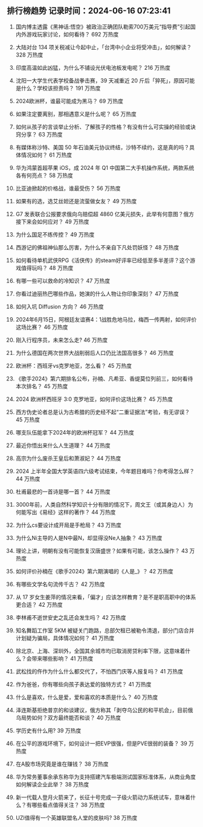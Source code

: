 
## 排行榜趋势 记录时间：2024-06-16 07:23:41
  
  1. 国内博主透露《黑神话:悟空》被政治正确团队勒索700万美元“指导费”引起国内外游戏玩家讨论，如何看待？ 692 万热度
    
  2. 大陆对台 134 项关税减让今起中止，「台湾中小企业将受冲击」，如何解读？ 328 万热度
    
  3. 印度高温如此凶猛，为什么不铺设光伏电池板发电呢？ 216 万热度
    
  4. 沈阳一大学生代表学校备战拳击赛，39 天减重近 20 斤后「猝死」，原因可能是什么？学校该担责吗？ 191 万热度
    
  5. 2024欧洲杯，谁最可能成为黑马？ 69 万热度
    
  6. 如果注定要离别，那相遇意义是什么呢？ 65 万热度
    
  7. 如何从孩子的言谈举止分析、了解孩子的性格？有没有什么可实操的经验或诀窍分享？ 63 万热度
    
  8. 有媒体称沙特、美国 50 年石油美元协议终结，沙特不续约，这是真的吗？具体情况如何？ 61 万热度
    
  9. 华为鸿蒙首超苹果 iOS，成 2024 年 Q1 中国第二大手机操作系统，两款系统各有何亮点？ 58 万热度
    
  10. 比亚迪掀起的价格战，谁最受伤？ 56 万热度
    
  11. 如果有的选，选艾丝妲还是流萤做女友？ 49 万热度
    
  12. G7 发表联合公报要求俄向乌赔偿超 4860 亿美元损失，此举有何意图？俄方接下来会如何应对？ 49 万热度
    
  13. 为什么国足不练传控？ 49 万热度
    
  14. 西游记的佛祖神仙那么厉害，为什么不亲自下凡处罚妖怪？ 48 万热度
    
  15. 如何看待单机武侠RPG《活侠传》的steam好评率已经低至多半差评？这个游戏值得玩吗？ 48 万热度
    
  16. 有哪一些可以救命的冷知识？ 47 万热度
    
  17. 你看过迪丽热巴哪些作品，她演的什么人物让你印象深刻？ 47 万热度
    
  18. 如何入坑 Diffusion 方向？ 46 万热度
    
  19. 2024年6月15日，阿根廷友谊赛4：1战胜危地马拉，梅西一传两射，如何评价这场比赛？ 46 万热度
    
  20. 刚入行程序员，未来怎么走? 46 万热度
    
  21. 为什么德国在两次世界大战削弱后人口仍比法国高很多？ 46 万热度
    
  22. 欧洲杯：西班牙vs克罗地亚，怎么看？ 45 万热度
    
  23. 《歌手2024》第六期排名公布，孙楠、凡希亚、香缇莫位列前三，如何看待本次排名？ 45 万热度
    
  24. 2024 欧洲杯西班牙 3:0 克罗地亚，如何评价这场比赛？ 45 万热度
    
  25. 西方伪史论者总是认为古希腊的历史经不起“二重证据法”考验，有无谬误？ 45 万热度
    
  26. 哪支队伍能拿下2024年的欧洲杯冠军？ 44 万热度
    
  27. 最近你悟出来什么人生道理？ 44 万热度
    
  28. 高宗为什么废杀王皇后和萧淑妃？ 44 万热度
    
  29. 2024 上半年全国大学英语四六级考试结束，今年题目难吗？你考得怎么样？ 44 万热度
    
  30. 杜甫最悲的一首诗是哪一首？ 44 万热度
    
  31. 3000年前，人类自然科学知识十分有限的情况下，周文王（或其身边人）为何能写出《易经》这样的著作？ 44 万热度
    
  32. 为什么cs要设计成开局是手枪局？ 43 万热度
    
  33. 为什么Ni主导的人是N中最N，却显得没Ne人抽象？ 43 万热度
    
  34. 理论上讲，明朝有没有可能恢复汉唐盛世？如果有可能，该怎么操作？ 43 万热度
    
  35. 如何评价孙楠在《歌手2024》第六期演唱的《人是_》？ 42 万热度
    
  36. 有哪些文学名句流传千古？ 42 万热度
    
  37. 从 17 岁女生姜萍的情况来看，「偏才」应该怎样教育？是不是职高职中的体系更合适？ 42 万热度
    
  38. 李林甫不逝世安史之乱还会发生吗？ 42 万热度
    
  39. 知名舞蹈工作室 5KM 被疑关门跑路，总部欠租已被勒令清退，部分门店合并计划疑为骗局，具体情况如何？ 41 万热度
    
  40. 除北京、上海、深圳外，全国其余城市均已取消房贷利率下限，这意味着什么？会带来哪些影响？ 41 万热度
    
  41. 武松找的仵作为什么什么都交代了，不怕西门庆等人报复吗？ 41 万热度
    
  42. 作为爸爸，你有哪些向孩子表达爱的独特方式？ 41 万热度
    
  43. 什么是喜欢，什么是爱，爱和喜欢的本质是什么？ 40 万热度
    
  44. 泽连斯基拒绝普京的和谈建议，俄方称其「剥夺乌公民的和平机会」，目前俄乌局势如何？双方最终能否和谈？ 40 万热度
    
  45. 学历史有什么用? 39 万热度
    
  46. 在公平的游戏环境下，如何设计一把EVP很强，但是PVE很弱的装备？ 39 万热度
    
  47. 在A股市场究竟是谁在赚钱？ 38 万热度
    
  48. 华为常务董事余承东称华为支持搭建汽车极端测试国家标准体系，从商业角度如何解读企业此举？ 38 万热度
    
  49. 新一代载人登月火箭来了，长征十号完成一子级火箭动力系统试车，意味着什么？有哪些看点值得关注？ 38 万热度
    
  50. UZI值得有一个英雄联盟名人堂的皮肤吗? 38 万热度
    